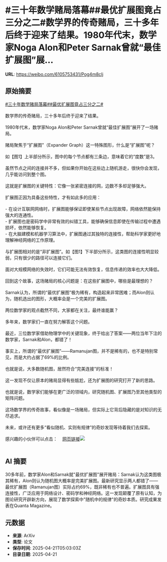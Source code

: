 # #三十年数学赌局落幕##最优扩展图竟占三分之二#数学界的传奇赌局，三十多年后终于迎来了结果。1980年代末，数学家Noga Alon和Peter Sarnak曾就“最佳扩展图”展...

**URL**: https://weibo.com/6105753431/Pog4m8clj

## 原始摘要

<a href="https://m.weibo.cn/search?containerid=231522type%3D1%26t%3D10%26q%3D%23%E4%B8%89%E5%8D%81%E5%B9%B4%E6%95%B0%E5%AD%A6%E8%B5%8C%E5%B1%80%E8%90%BD%E5%B9%95%23&amp;extparam=%23%E4%B8%89%E5%8D%81%E5%B9%B4%E6%95%B0%E5%AD%A6%E8%B5%8C%E5%B1%80%E8%90%BD%E5%B9%95%23" data-hide=""><span class="surl-text">#三十年数学赌局落幕#</span></a><a href="https://m.weibo.cn/search?containerid=231522type%3D1%26t%3D10%26q%3D%23%E6%9C%80%E4%BC%98%E6%89%A9%E5%B1%95%E5%9B%BE%E7%AB%9F%E5%8D%A0%E4%B8%89%E5%88%86%E4%B9%8B%E4%BA%8C%23&amp;extparam=%23%E6%9C%80%E4%BC%98%E6%89%A9%E5%B1%95%E5%9B%BE%E7%AB%9F%E5%8D%A0%E4%B8%89%E5%88%86%E4%B9%8B%E4%BA%8C%23" data-hide=""><span class="surl-text">#最优扩展图竟占三分之二#</span></a><br><br>数学界的传奇赌局，三十多年后终于迎来了结果。<br><br>1980年代末，数学家Noga Alon和Peter Sarnak曾就“最佳扩展图”展开了一场赌局。<br><br>赌局聚焦于“扩展图”（Expander Graph）这一特殊图形，什么是“扩展图”呢？<br><br>如【图1】上半部分所示，图中的每个节点都有三条边，意味着它的“度数”是3。<br><br>虽然节点之间的连接并不多，但如果你开始在这些边上随机游走，很快你会发现，几乎能访问到整个图。<br><br>这就是扩展图的关键特性：它像一张紧密连接的网，边数不多却足够强大。<br><br>扩展图正因为具备这些特性，才有如此多的应用：<br><br>- 在设计互联网网络时，扩展图能够保证即使某些节点出现故障，网络依然能保持强大的连通性。<br>- 扩展图也是密码学中非常有效的纠错工具，能够确保信息即使在传输过程中遭遇损坏，依然能够恢复。<br>- 在大脑建模和机器学习算法中，扩展图通过其独特的连接性，帮助科学家更好地理解神经网络的工作原理。<br><br>与扩展图相对的是“非扩展图”。如【图1】下半部分所示，这类图的连接性明显较弱，只有很少的路径可以连接它们。<br><br>面对大规模网络的失效时，它们可能无法有效恢复，信息传递的效率也大大降低。<br><br>回到这个故事，这场赌局的核心问题是：在这些扩展图中，哪些是最理想的？<br><br>Sarnak认为，所谓的“最优扩展图”极为稀有，构造起来非常困难；而Alon则认为，随机选出的图形，大概率会是一个完美的扩展图。<br><br>两位数学家的观点截然不同，大家都在关注，最终谁能赢？<br><br>多年来，数学家们一直在努力解答这个问题。<br><br>最近，三位数学家借助物理学中的关键现象，终于给出了答案——两位当年下注的数学家，Sarnak和Alon，都错了！<br><br>事实上，所谓的“最优扩展图”——Ramanujan图，并不是稀有的，也不是特别常见，而是大约占据了69%的比例。<br><br>也就是说，大多数随机图，居然符合“完美连接”的标准！<br><br>这一发现不仅让原本的赌局显得有些尴尬，还为扩展图的研究打开了新的思路。<br><br>也就是说，数学家们能够在更广泛的领域内，研究随机图、扩展图乃至其他类型的矩阵问题。<br><br>这场数学界的传奇故事，看似像是一场赌局，但实际上它背后隐藏的是对知识的无尽追求。<br><br>未来，或许还有更多“看似随机、实则有规律”的奇妙发现等待着我们去探索。<br><br>感兴趣的小伙伴可以点击：<a href="https://weibo.cn/sinaurl?u=https%3A%2F%2Fwww.quantamagazine.org%2Fnew-proof-settles-decades-old-bet-about-connected-networks-20250418%2F" data-hide=""><span class="url-icon"><img style="width: 1rem;height: 1rem" src="https://h5.sinaimg.cn/upload/2015/09/25/3/timeline_card_small_web_default.png" referrerpolicy="no-referrer"></span><span class="surl-text">网页链接</span></a><img style="" src="https://tvax1.sinaimg.cn/large/006Fd7o3gy1i0o85evgpnj30fk0yuthm.jpg" referrerpolicy="no-referrer"><br><br>

## AI 摘要

30多年前，数学家Alon和Sarnak就"最优扩展图"展开赌局：Sarnak认为这类图极其稀有，Alon则认为随机图大概率是完美扩展图。最新研究显示两人都错了——最优扩展图（Ramanujan图）实际占约69%，既非稀有也不普遍。扩展图具有强连接性，广泛应用于网络设计、密码学和神经网络。这一发现颠覆了原有认知，为图论研究开辟新方向，展现了数学探索中"随机中的规律"的奇妙本质。研究成果发表在Quanta Magazine。

## 元数据

- **来源**: ArXiv
- **类型**: 论文
- **保存时间**: 2025-04-21T05:03:03Z
- **目录日期**: 2025-04-21
